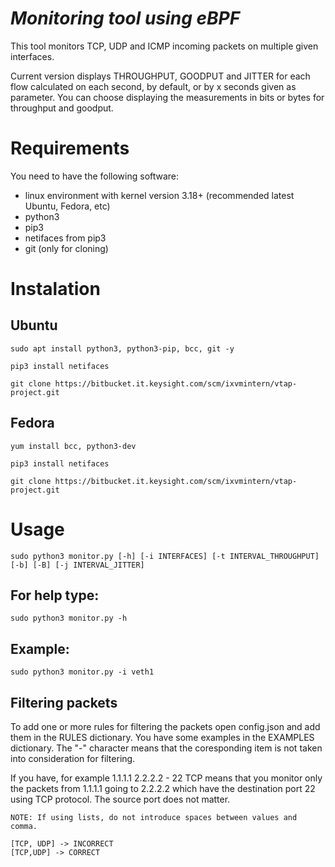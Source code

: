# ***Monitoring tool using eBPF*** #
This tool monitors TCP, UDP and ICMP incoming packets on multiple given interfaces.

Current version displays THROUGHPUT, GOODPUT and JITTER for each flow calculated on each second, by default, or by x seconds given as parameter. You can choose displaying the measurements in bits or bytes for throughput and goodput.


# Requirements
You need to have the following software:
- linux environment with kernel version 3.18+ (recommended latest Ubuntu, Fedora, etc)
- python3
- pip3
- netifaces from pip3
- git (only for cloning)

# Instalation
## Ubuntu
    sudo apt install python3, python3-pip, bcc, git -y

    pip3 install netifaces

    git clone https://bitbucket.it.keysight.com/scm/ixvmintern/vtap-project.git

## Fedora
    yum install bcc, python3-dev

    pip3 install netifaces

    git clone https://bitbucket.it.keysight.com/scm/ixvmintern/vtap-project.git


# Usage
    sudo python3 monitor.py [-h] [-i INTERFACES] [-t INTERVAL_THROUGHPUT] [-b] [-B] [-j INTERVAL_JITTER]


## For help type:

    sudo python3 monitor.py -h

## Example:
    sudo python3 monitor.py -i veth1

## Filtering packets
To add one or more rules for filtering the packets open config.json and add them in the RULES dictionary.
You have some examples in the EXAMPLES dictionary.
The "-" character means that the coresponding item is not taken into consideration for filtering.

If you have, for example 1.1.1.1 2.2.2.2 - 22 TCP means that
you monitor only the packets from 1.1.1.1 going to 2.2.2.2 which have the destination port 22 using TCP protocol. The source port does not matter.

    NOTE: If using lists, do not introduce spaces between values and comma.

    [TCP, UDP] -> INCORRECT
    [TCP,UDP] -> CORRECT
